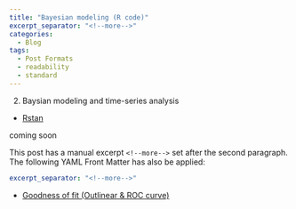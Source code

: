 ```yaml
---
title: "Bayesian modeling (R code)"
excerpt_separator: "<!--more-->"
categories:
  - Blog
tags:
  - Post Formats
  - readability
  - standard
---
```

2. Baysian modeling and time-series analysis
- [Rstan](https://mc-stan.org/docs/2_19/stan-users-guide/index.html)

coming soon

<!--more-->

This post has a manual excerpt `<!--more-->` set after the second paragraph. The following YAML Front Matter has also be applied:

```yaml
excerpt_separator: "<!--more-->"
```

- [Goodness of fit (Outlinear & ROC curve)](https://github.com/Hiroki-Ando1998/R/blob/main/Generalized%20linear%20model/2_E_Outlinear_ROC%20curve)
